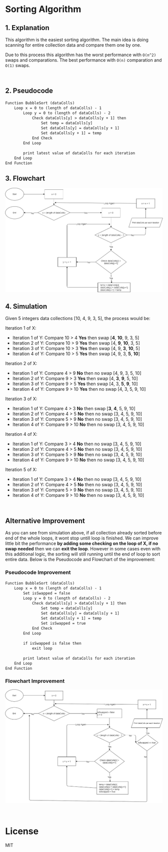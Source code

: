 # Sorting Algorithm

## 1. Explanation

This algorithm is the easiest sorting algorithm. The main idea is doing scanning for entire collection data and compare them one by one.

Due to this process this algorithm has the worst performance with `O(n^2)` swaps and comparations. The best performance with `O(n)` comparation and `O(1)` swaps.

<br />

## 2. Pseudocode

```
Function BubbleSort (dataColls)
    Loop x = 0 to (length of dataColls) - 1
        Loop y = 0 to (length of dataColls) - 2
            Check dataColls[y] > dataColls[y + 1] then
                Set temp = dataColls[y]
                Set dataColls[y] = dataColls[y + 1]
                Set dataColls[y + 1] = temp
            End Check
        End Loop

        print latest value of dataColls for each iteration
    End Loop
End Function
```

## 3. Flowchart

![Flow Chart of BubbleSort](FlowChart.png)

## 4. Simulation

Given 5 integers data collections [10, 4, 9, 3, 5], the process would be:

Iteration 1 of X:

- Iteration 1 of Y: Compare 10 > 4 **Yes** then swap [**4**, **10**, 9, 3, 5]
- Iteration 2 of Y: Compare 10 > 9 **Yes** then swap [4, **9**, **10**, 3, 5]
- Iteration 3 of Y: Compare 10 > 3 **Yes** then swap [4, 9, **3**, **10**, 5]
- Iteration 4 of Y: Compare 10 > 5 **Yes** then swap [4, 9, 3, **5**, **10**]

Iteration 2 of X:

- Iteration 1 of Y: Compare 4 > 9 **No** then no swap [4, 9, 3, 5, 10]
- Iteration 2 of Y: Compare 9 > 3 **Yes** then swap [4, **3**, **9**, 5, 10]
- Iteration 3 of Y: Compare 9 > 5 **Yes** then swap [4, 3, **5**, **9**, 10]
- Iteration 4 of Y: Compare 9 > 10 **Yes** then no swap [4, 3, 5, 9, 10]

Iteration 3 of X:

- Iteration 1 of Y: Compare 4 > 3 **No** then swap [**3**, **4**, 5, 9, 10]
- Iteration 2 of Y: Compare 4 > 5 **No** then no swap [3, 4, 5, 9, 10]
- Iteration 3 of Y: Compare 5 > 9 **No** then no swap [3, 4, 5, 9, 10]
- Iteration 4 of Y: Compare 9 > 10 **No** then no swap [3, 4, 5, 9, 10]

Iteration 4 of X:

- Iteration 1 of Y: Compare 3 > 4 **No** then no swap [3, 4, 5, 9, 10]
- Iteration 2 of Y: Compare 4 > 5 **No** then no swap [3, 4, 5, 9, 10]
- Iteration 3 of Y: Compare 5 > 9 **No** then no swap [3, 4, 5, 9, 10]
- Iteration 4 of Y: Compare 9 > 10 **No** then no swap [3, 4, 5, 9, 10]

Iteration 5 of X:

- Iteration 1 of Y: Compare 3 > 4 **No** then no swap [3, 4, 5, 9, 10]
- Iteration 2 of Y: Compare 4 > 5 **No** then no swap [3, 4, 5, 9, 10]
- Iteration 3 of Y: Compare 5 > 9 **No** then no swap [3, 4, 5, 9, 10]
- Iteration 4 of Y: Compare 9 > 10 **No** then no swap [3, 4, 5, 9, 10]

<br />

## Alternative Improvement

As you can see from simulation above, if all collection already sorted before end of the whole loops, it wont stop untill loop is finished. We can improve little bit the performance **by adding some checking on the loop of X, if no swap needed** then we can **exit the loop**. However in some cases even with this additional logic, the sorting will still running until the end of loop to sort entire data. Below is the Pseudocode and Flowchart of the improvement:

### Pseudocode Improvement

```
Function BubbleSort (dataColls)
    Loop x = 0 to (length of dataColls) - 1
        Set isSwapped = false
        Loop y = 0 to (length of dataColls) - 2
            Check dataColls[y] > dataColls[y + 1] then
                Set temp = dataColls[y]
                Set dataColls[y] = dataColls[y + 1]
                Set dataColls[y + 1] = temp
                Set isSwapped = true
            End Check
        End Loop

        if isSwapped is false then
            exit loop

        print latest value of dataColls for each iteration
    End Loop
End Function
```

### Flowchart Improvement

![Flow Chart of BubbleSort](FlowChart-Improved.png)

<br />

# License

MIT
